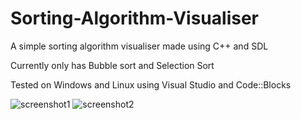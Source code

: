 # Sorting-Algorithm-Visualiser
A simple sorting algorithm visualiser made using C++ and SDL

Currently only has Bubble sort and Selection Sort

Tested on Windows and Linux using Visual Studio and Code::Blocks

![screenshot1](https://github.com/YuvrajTetarwal/Sorting-Algorithm-Visualiser/blob/9325d0a795a9998b7f34a266f573b6d9f617a825/Screenshots/Screenshot%202.png)
![screenshot2](https://github.com/YuvrajTetarwal/Sorting-Algorithm-Visualiser/blob/2ec29d52235d70d4a31ebfbda2550092399d29dd/Screenshots/Screenshot%201.png)
